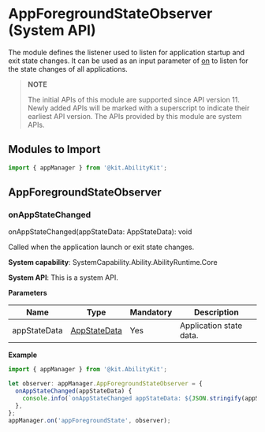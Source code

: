 # AppForegroundStateObserver (System API)
<!--Kit: Ability Kit-->
<!--Subsystem: Ability-->
<!--Owner: @SKY2001-->
<!--Designer: @yzkp-->
<!--Tester: @lixueqing513-->
<!--Adviser: @huipeizi-->

The module defines the listener used to listen for application startup and exit state changes. It can be used as an input parameter of [on](js-apis-app-ability-appManager-sys.md#appmanageronappforegroundstate11) to listen for the state changes of all applications.

> **NOTE**
>
> The initial APIs of this module are supported since API version 11. Newly added APIs will be marked with a superscript to indicate their earliest API version.
> The APIs provided by this module are system APIs.

## Modules to Import

```ts
import { appManager } from '@kit.AbilityKit';
```

## AppForegroundStateObserver

### onAppStateChanged

onAppStateChanged(appStateData: AppStateData): void

Called when the application launch or exit state changes.

**System capability**: SystemCapability.Ability.AbilityRuntime.Core

**System API**: This is a system API.

**Parameters**

| Name | Type| Mandatory| Description  |
| ------ | ---- | ---- | ----- |
| appStateData   | [AppStateData](js-apis-inner-application-appStateData.md)   | Yes | Application state data.|

**Example**
```ts
import { appManager } from '@kit.AbilityKit';

let observer: appManager.AppForegroundStateObserver = {
  onAppStateChanged(appStateData) {
    console.info(`onAppStateChanged appStateData: ${JSON.stringify(appStateData)}`);
  },
};
appManager.on('appForegroundState', observer);
```
